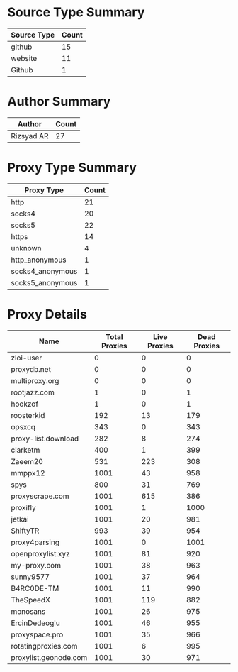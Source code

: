 # Source Type Summary

| Source Type | Count |
|-------------|-------|
| github | 15 |
| website | 11 |
| Github | 1 |


# Author Summary

| Author | Count |
|--------|-------|
| Rizsyad AR | 27 |


# Proxy Type Summary

| Proxy Type | Count |
|------------|-------|
| http | 21 |
| socks4 | 20 |
| socks5 | 22 |
| https | 14 |
| unknown | 4 |
| http_anonymous | 1 |
| socks4_anonymous | 1 |
| socks5_anonymous | 1 |


# Proxy Details

| Name | Total Proxies | Live Proxies | Dead Proxies |
|------|---------------|--------------|---------------|
| zloi-user | 0 | 0 | 0 |
| proxydb.net | 0 | 0 | 0 |
| multiproxy.org | 0 | 0 | 0 |
| rootjazz.com | 1 | 0 | 1 |
| hookzof | 1 | 0 | 1 |
| roosterkid | 192 | 13 | 179 |
| opsxcq | 343 | 0 | 343 |
| proxy-list.download | 282 | 8 | 274 |
| clarketm | 400 | 1 | 399 |
| Zaeem20 | 531 | 223 | 308 |
| mmppx12 | 1001 | 43 | 958 |
| spys | 800 | 31 | 769 |
| proxyscrape.com | 1001 | 615 | 386 |
| proxifly | 1001 | 1 | 1000 |
| jetkai | 1001 | 20 | 981 |
| ShiftyTR | 993 | 39 | 954 |
| proxy4parsing | 1001 | 0 | 1001 |
| openproxylist.xyz | 1001 | 81 | 920 |
| my-proxy.com | 1001 | 38 | 963 |
| sunny9577 | 1001 | 37 | 964 |
| B4RC0DE-TM | 1001 | 11 | 990 |
| TheSpeedX | 1001 | 119 | 882 |
| monosans | 1001 | 26 | 975 |
| ErcinDedeoglu | 1001 | 46 | 955 |
| proxyspace.pro | 1001 | 35 | 966 |
| rotatingproxies.com | 1001 | 6 | 995 |
| proxylist.geonode.com | 1001 | 30 | 971 |
